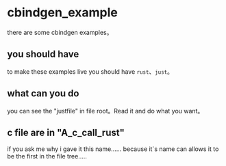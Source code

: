 # cbindgen_example
there are some cbindgen examples。

## you should have
to make these examples live you should have `rust`、`just`。

## what can you do
you can see the "justfile" in file root。Read it and do what you want。

## c file are in "A_c_call_rust"

if you ask me why i gave it this name......
because it`s name can allows it to be the first in the file tree.....